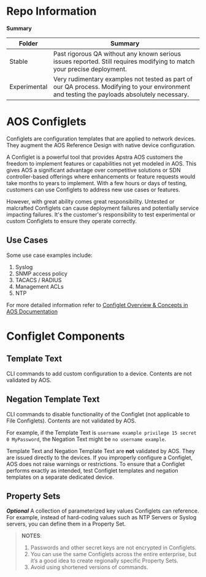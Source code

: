 # Repo Information  
**Summary**

| Folder       | Summary                                                                                                                                       |
| ------------ | --------------------------------------------------------------------------------------------------------------------------------------------- |
| Stable       | Past rigorous QA without any known serious issues reported.  Still requires modifying to match your precise deployment.                       |
| Experimental | Very rudimentary examples not tested as part of our QA process.  Modifying to your environment and testing the payloads absolutely necessary. |



# AOS Configlets

Configlets are configuration templates that are applied to network devices. They augment the AOS Reference Design with native device configuration.  

A Configlet is a powerful tool that provides Apstra AOS customers the freedom to implement features or capabilities not yet modeled in AOS.  This gives AOS a significant advantage over competitive solutions or SDN controller-based offerings where enhancements or feature requests would take months to years to implement.  With a few hours or days of testing, customers can use Configlets to address new use cases or features.  

However, with great ability comes great responsibility.  Untested or malcrafted Configlets can cause deployment failures and potentially service impacting failures.  It's the customer's responsibility to test experimental or custom Configlets to ensure they operate correctly. 

## Use Cases
Some use case examples include:

1. Syslog
2. SNMP access policy
3. TACACS / RADIUS
4. Management ACLs
5. NTP

For more detailed information refer to [Configlet Overview & Concepts in AOS Documentation](https://portal.apstra.com/docs/design_phase_concepts.html#configlets)

# Configlet Components


## Template Text

CLI commands to add custom configuration to a device. Contents are not validated by AOS.

## Negation Template Text

CLI commands to disable functionality of the Configlet (not applicable to File Configlets). Contents are not validated by AOS.

For example, if the Template Text is `username example privilege 15 secret 0 MyPassword`, the Negation Text might be `no username example`.

Template Text and Negation Template Text are **not** validated by AOS. They are issued directly to the devices. If you improperly configure a Configlet, AOS does not raise warnings or restrictions. To ensure that a Configlet performs exactly as intended, test Configlet templates and negation templates on a separate dedicated device.

## Property Sets
***Optional***  A collection of parameterized key values Configlets can reference. For example, instead of hard-coding values such as NTP Servers or Syslog servers, you can define them in a Property Set.

> **NOTES**:
> 1. Passwords and other secret keys are not encrypted in Configlets.
> 2. You can use the same Configlets across the entire enterprise, but it’s a good idea to create regionally specific Property Sets.
> 3. Avoid using shortened versions of commands. 